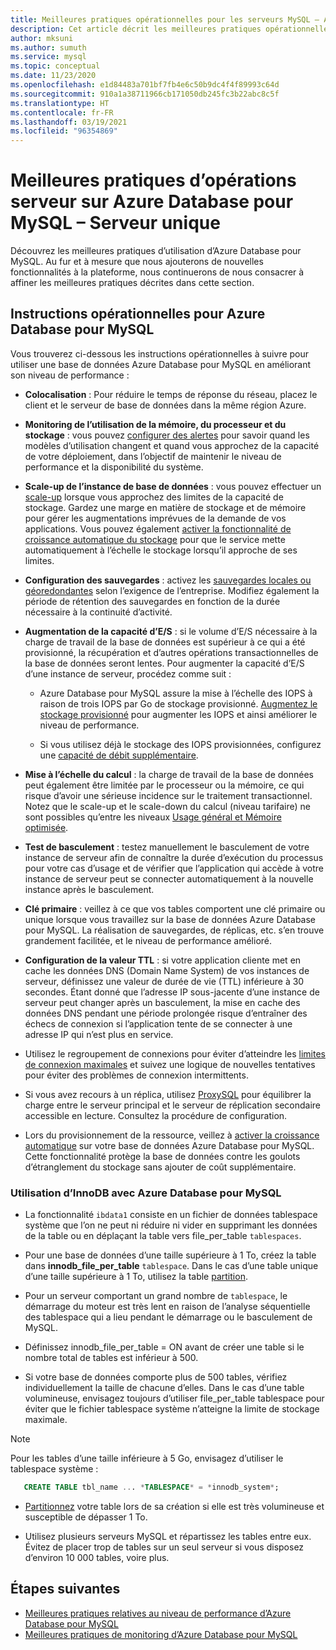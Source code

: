 ```yaml
---
title: Meilleures pratiques opérationnelles pour les serveurs MySQL – Azure Database pour MySQL
description: Cet article décrit les meilleures pratiques opérationnelles d’une base de données MySQL sur Azure.
author: mksuni
ms.author: sumuth
ms.service: mysql
ms.topic: conceptual
ms.date: 11/23/2020
ms.openlocfilehash: e1d84483a701bf7fb4e6c50b9dc4f4f89993c64d
ms.sourcegitcommit: 910a1a38711966cb171050db245fc3b22abc8c5f
ms.translationtype: HT
ms.contentlocale: fr-FR
ms.lasthandoff: 03/19/2021
ms.locfileid: "96354869"
---
```

# <a name="best-practices-for-server-operations-on-azure-database-for-mysql--single-server"></a>Meilleures pratiques d’opérations serveur sur Azure Database pour MySQL – Serveur unique

Découvrez les meilleures pratiques d’utilisation d’Azure Database pour MySQL. Au fur et à mesure que nous ajouterons de nouvelles fonctionnalités à la plateforme, nous continuerons de nous consacrer à affiner les meilleures pratiques décrites dans cette section.

## <a name="azure-database-for-mysql-operational-guidelines"></a>Instructions opérationnelles pour Azure Database pour MySQL 

Vous trouverez ci-dessous les instructions opérationnelles à suivre pour utiliser une base de données Azure Database pour MySQL en améliorant son niveau de performance : 

* **Colocalisation** : Pour réduire le temps de réponse du réseau, placez le client et le serveur de base de données dans la même région Azure.

* **Monitoring de l’utilisation de la mémoire, du processeur et du stockage** : vous pouvez [configurer des alertes](howto-alert-on-metric.md) pour savoir quand les modèles d’utilisation changent et quand vous approchez de la capacité de votre déploiement, dans l’objectif de maintenir le niveau de performance et la disponibilité du système. 

* **Scale-up de l’instance de base de données** : vous pouvez effectuer un [scale-up](howto-create-manage-server-portal.md) lorsque vous approchez des limites de la capacité de stockage. Gardez une marge en matière de stockage et de mémoire pour gérer les augmentations imprévues de la demande de vos applications. Vous pouvez également [activer la fonctionnalité de croissance automatique du stockage](howto-auto-grow-storage-portal.md) pour que le service mette automatiquement à l’échelle le stockage lorsqu’il approche de ses limites. 

* **Configuration des sauvegardes** : activez les [sauvegardes locales ou géoredondantes](howto-restore-server-portal.md#set-backup-configuration) selon l’exigence de l’entreprise. Modifiez également la période de rétention des sauvegardes en fonction de la durée nécessaire à la continuité d’activité. 

* **Augmentation de la capacité d’E/S** : si le volume d’E/S nécessaire à la charge de travail de la base de données est supérieur à ce qui a été provisionné, la récupération et d’autres opérations transactionnelles de la base de données seront lentes. Pour augmenter la capacité d’E/S d’une instance de serveur, procédez comme suit : 

    * Azure Database pour MySQL assure la mise à l’échelle des IOPS à raison de trois IOPS par Go de stockage provisionné. [Augmentez le stockage provisionné](howto-create-manage-server-portal.md#scale-storage-up) pour augmenter les IOPS et ainsi améliorer le niveau de performance. 

    * Si vous utilisez déjà le stockage des IOPS provisionnées, configurez une [capacité de débit supplémentaire](howto-create-manage-server-portal.md#scale-storage-up). 

* **Mise à l’échelle du calcul** : la charge de travail de la base de données peut également être limitée par le processeur ou la mémoire, ce qui risque d’avoir une sérieuse incidence sur le traitement transactionnel. Notez que le scale-up et le scale-down du calcul (niveau tarifaire) ne sont possibles qu’entre les niveaux [Usage général et Mémoire optimisée](concepts-pricing-tiers.md). 

* **Test de basculement** : testez manuellement le basculement de votre instance de serveur afin de connaître la durée d’exécution du processus pour votre cas d’usage et de vérifier que l’application qui accède à votre instance de serveur peut se connecter automatiquement à la nouvelle instance après le basculement.

* **Clé primaire** : veillez à ce que vos tables comportent une clé primaire ou unique lorsque vous travaillez sur la base de données Azure Database pour MySQL. La réalisation de sauvegardes, de réplicas, etc. s’en trouve grandement facilitée, et le niveau de performance amélioré.

* **Configuration de la valeur TTL** : si votre application cliente met en cache les données DNS (Domain Name System) de vos instances de serveur, définissez une valeur de durée de vie (TTL) inférieure à 30 secondes. Étant donné que l’adresse IP sous-jacente d’une instance de serveur peut changer après un basculement, la mise en cache des données DNS pendant une période prolongée risque d’entraîner des échecs de connexion si l’application tente de se connecter à une adresse IP qui n’est plus en service.

* Utilisez le regroupement de connexions pour éviter d’atteindre les [limites de connexion maximales](concepts-server-parameters.md#max_connections) et suivez une logique de nouvelles tentatives pour éviter des problèmes de connexion intermittents. 

* Si vous avez recours à un réplica, utilisez [ProxySQL](https://techcommunity.microsoft.com/t5/azure-database-for-mysql/scaling-an-azure-database-for-mysql-workload-running-on/ba-p/1105847) pour équilibrer la charge entre le serveur principal et le serveur de réplication secondaire accessible en lecture. Consultez la procédure de configuration. </br> 

* Lors du provisionnement de la ressource, veillez à [activer la croissance automatique](howto-auto-grow-storage-portal.md) sur votre base de données Azure Database pour MySQL. Cette fonctionnalité protège la base de données contre les goulots d’étranglement du stockage sans ajouter de coût supplémentaire. </br> 


### <a name="using-innodb-with-azure-database-for-mysql"></a>Utilisation d’InnoDB avec Azure Database pour MySQL

*   La fonctionnalité `ibdata1` consiste en un fichier de données tablespace système que l’on ne peut ni réduire ni vider en supprimant les données de la table ou en déplaçant la table vers file_per_table `tablespaces`.

* Pour une base de données d’une taille supérieure à 1 To, créez la table dans **innodb_file_per_table** `tablespace`. Dans le cas d’une table unique d’une taille supérieure à 1 To, utilisez la table [partition](https://dev.mysql.com/doc/refman/5.7/en/partitioning.html).

*   Pour un serveur comportant un grand nombre de `tablespace`, le démarrage du moteur est très lent en raison de l’analyse séquentielle des tablespace qui a lieu pendant le démarrage ou le basculement de MySQL. 

* Définissez innodb_file_per_table = ON avant de créer une table si le nombre total de tables est inférieur à 500.

* Si votre base de données comporte plus de 500 tables, vérifiez individuellement la taille de chacune d’elles. Dans le cas d’une table volumineuse, envisagez toujours d’utiliser file_per_table tablespace pour éviter que le fichier tablespace système n’atteigne la limite de stockage maximale.

> [!NOTE]
> Pour les tables d’une taille inférieure à 5 Go, envisagez d’utiliser le tablespace système : 
> ```sql
>    CREATE TABLE tbl_name ... *TABLESPACE* = *innodb_system*;
> ```

* [Partitionnez](https://dev.mysql.com/doc/refman/5.7/en/partitioning.html) votre table lors de sa création si elle est très volumineuse et susceptible de dépasser 1 To.

* Utilisez plusieurs serveurs MySQL et répartissez les tables entre eux. Évitez de placer trop de tables sur un seul serveur si vous disposez d’environ 10 000 tables, voire plus. 

## <a name="next-steps"></a>Étapes suivantes
- [Meilleures pratiques relatives au niveau de performance d’Azure Database pour MySQL](concept-performance-best-practices.md)
- [Meilleures pratiques de monitoring d’Azure Database pour MySQL](concept-monitoring-best-practices.md)
